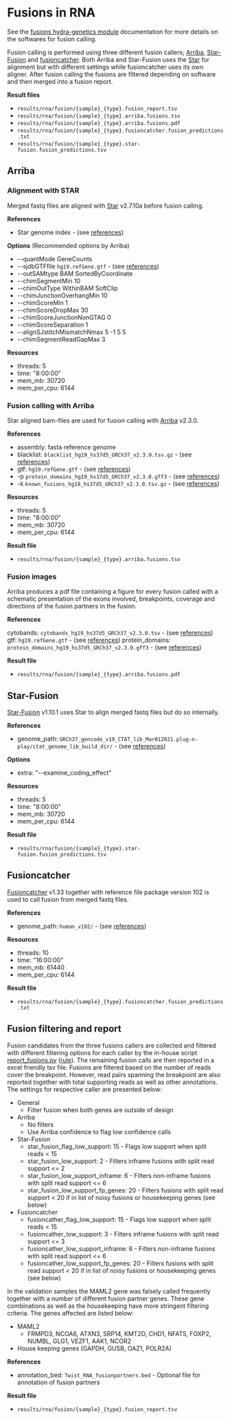 # Fusions in RNA
See the [fusions hydra-genetics module](https://snv_indels.readthedocs.io/en/latest/) documentation for more details on the softwares for fusion calling.

Fusion calling is performed using three different fusion callers; [Arriba](https://github.com/suhrig/arriba), [Star-Fusion](https://github.com/STAR-Fusion/STAR-Fusion) and [fusioncatcher](https://github.com/ndaniel/fusioncatcher). Both Arriba and Star-Fusion uses the [Star](https://github.com/alexdobin/STAR) for alignment but with different settings while fusioncatcher uses its own aligner. After fusion calling the fusions are filtered depending on software and then merged into a fusion report.

**Result files**

* `results/rna/fusion/{sample}_{type}.fusion_report.tsv`
* `results/rna/fusion/{sample}_{type}.arriba.fusions.tsv`
* `results/rna/fusion/{sample}_{type}.arriba.fusions.pdf`
* `results/rna/fusion/{sample}_{type}.fusioncatcher.fusion_predictions.txt`
* `results/rna/fusion/{sample}_{type}.star-fusion.fusion_predictions.tsv`

## Arriba

### Alignment with STAR
Merged fastq files are aligned with [Star](https://github.com/alexdobin/STAR) v2.7.10a before fusion calling.

**References**

* Star genome index - (see [references](references.md#star-genome-index))

**Options** (Recommended options by Arriba)

* --quantMode GeneCounts
* --sjdbGTFfile `hg19.refGene.gtf` - (see [references](references.md#arriba-230))
* --outSAMtype BAM SortedByCoordinate
* --chimSegmentMin 10
* --chimOutType WithinBAM SoftClip
* --chimJunctionOverhangMin 10
* --chimScoreMin 1
* --chimScoreDropMax 30
* --chimScoreJunctionNonGTAG 0
* --chimScoreSeparation 1
* --alignSJstitchMismatchNmax 5 -1 5 5
* --chimSegmentReadGapMax 3

**Resources**

* threads: 5
* time: "8:00:00"
* mem_mb: 30720
* mem_per_cpu: 6144

### Fusion calling with Arriba
Star aligned bam-files are used for fusion calling with [Arriba](https://github.com/suhrig/arriba) v2.3.0.

**References**

* assembly: fasta reference genome
* blacklist: `blacklist_hg19_hs37d5_GRCh37_v2.3.0.tsv.gz` - (see [references](references.md#arriba-230))
* gtf: `hg19.refGene.gtf` - (see [references](references.md#arriba-230))
* -p `protein_domains_hg19_hs37d5_GRCh37_v2.3.0.gff3` - (see [references](references.md#arriba-230))
* -k `known_fusions_hg19_hs37d5_GRCh37_v2.3.0.tsv.gz` - (see [references](references.md#arriba-230))

**Resources**

* threads: 5
* time: "8:00:00"
* mem_mb: 30720
* mem_per_cpu: 6144

**Result file**

* `results/rna/fusion/{sample}_{type}.arriba.fusions.tsv`

### Fusion images
Arriba produces a pdf file containing a figure for every fusion called with a schematic presentation of the exons involved, breakpoints, coverage and directions of the fusion partners in the fusion.

**References**

cytobands: `cytobands_hg19_hs37d5_GRCh37_v2.3.0.tsv` - (see [references](references.md#arriba-230))
gtf: `hg19.refGene.gtf` - (see [references](references.md#arriba-230))
protein_domains: `protein_domains_hg19_hs37d5_GRCh37_v2.3.0.gff3` - (see [references](references.md#arriba-230))

**Result file**

* `results/rna/fusion/{sample}_{type}.arriba.fusions.pdf`

## Star-Fusion
[Star-Fusion](https://github.com/STAR-Fusion/STAR-Fusion) v1.10.1 uses Star to align merged fastq files but do so internally.

**References**

* genome_path: `GRCh37_gencode_v19_CTAT_lib_Mar012021.plug-n-play/ctat_genome_lib_build_dir/` - (see [references](references.md#star-fusion))

**Options**

* extra: "--examine_coding_effect"

**Resources**

* threads: 5
* time: "8:00:00"
* mem_mb: 30720
* mem_per_cpu: 6144

**Result file**

* `results/rna/fusion/{sample}_{type}.star-fusion.fusion_predictions.tsv`

## Fusioncatcher
[Fusioncatcher](https://github.com/ndaniel/fusioncatcher) v1.33 together with reference file package version 102 is used to call fusion from merged fastq files.

**References**

* genome_path: `human_v102/`  - (see [references](references.md#fusioncather-v102))

**Resources**

* threads: 10
* time: "16:00:00"
* mem_mb: 61440
* mem_per_cpu: 6144

**Result file**

* `results/rna/fusion/{sample}_{type}.fusioncatcher.fusion_predictions.txt`

## Fusion filtering and report
Fusion candidates from the three fusions callers are collected and filtered with different filtering options for each caller by the in-house script [report_fusions.py](https://github.com/genomic-medicine-sweden/Twist_Solid/blob/develop/workflow/scripts/report_fusions.py) ([rule](https://github.com/genomic-medicine-sweden/Twist_Solid/blob/develop/workflow/rules/report_fusions.smk)). The remaining fusion calls are then reported in a excel friendly tsv file. Fusions are filtered based on the number of reads cover the breakpoint. However, read pairs spanning the breakpoint are also reported together with total supporting reads as well as other annotations. The settings for respective caller are presented below:

* General
    - Filter fusion when both genes are outside of design
* Arriba
    - No filters
    - Use Arriba confidence to flag low confidence calls
* Star-Fusion
    - star_fusion_flag_low_support: 15 - Flags low support when split reads < 15
    - star_fusion_low_support: 2 - Filters inframe fusions with split read support <= 2
    - star_fusion_low_support_inframe: 6 - Filters non-inframe fusions with split read support <= 6
    - star_fusion_low_support_fp_genes: 20 - Filters fusions with split read support < 20 if in list of noisy fusions or housekeeping genes (see below)
* Fusioncatcher
    - fusioncather_flag_low_support: 15 - Flags low support when split reads < 15
    - fusioncather_low_support: 3 - Filters inframe fusions with split read support <= 3
    - fusioncather_low_support_inframe: 6 - Filters non-inframe fusions with split read support <= 6
    - fusioncather_low_support_fp_genes: 20 - Filters fusions with split read support < 20 if in list of noisy fusions or housekeeping genes (see below)

In the validation samples the MAML2 gene was falsely called frequently together with a number of different fusion partner genes. These gene combinations as well as the housekeeping have more stringent filtering criteria. The genes affected are listed below:

* MAML2
    - FRMPD3, NCOA6, ATXN3, SRP14, KMT2D, CHD1, NFAT5, FOXP2, NUMBL, GLG1, VEZF1, AAK1, NCOR2
* House keeping genes (GAPDH, GUSB, OAZ1, POLR2A)

**References**

* annotation_bed: `Twist_RNA_fusionpartners.bed` - Optional file for annotation of fusion partners

**Result file**

* `results/rna/fusion/{sample}_{type}.fusion_report.tsv`
